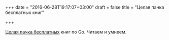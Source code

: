 +++
date = "2016-06-28T19:17:07+03:00"
draft = false
title = "Целая пачка бесплатных книг"

+++

<p><a href="https://hackerlists.com/free-go-programming-books/">Целая пачка бесплатных</a> книг по Go. Читаем и умнеем.</p>

